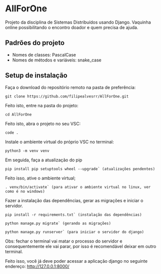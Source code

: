 # AllForOne
Projeto da disciplina de Sistemas Distribuídos usando Django. Vaquinha online possibilitando o encontro doador e quem precisa de ajuda.

## Padrões do projeto
- Nomes de classes: PascalCase
- Nomes de métodos e variáveis: snake_case

## Setup de instalação
Faça o download do repositório remoto na pasta de preferência:
```
git clone https://github.com/filipealvesrr/AllForOne.git
```

Feito isto, entre na pasta do projeto:
  ```
  cd AllForOne
  ```

Feito isto, abra o projeto no seu VSC:
  ```
  code .
  ```

Instale o ambiente virtual do próprio VSC no terminal:
  ```
  python3 -m venv venv
  ```

Em seguida, faça a atualização do pip
  ```
  pip install pip setuptools wheel --upgrade` (atualizações pendentes)
  ```
  

Feito isso, ative o ambiente virtual;
  ```
  . venv/bin/activate` (para ativar o ambiente virtual no linux, ver como é no windows)
  ```

Fazer a instalação das dependências, gerar as migrações e iniciar o servidor.
  ```
  pip install -r requirements.txt` (instalação das dependências)
  ```
  
  ```
  python manage.py migrate` (gerando as migrações)
  ```

  ```
  python manage.py runserver` (para iniciar o servidor do django)
  ```

Obs: fechar o terminal vai matar o processo do servidor e consequentemente ele vai parar, por isso é recomendável deixar em outro terminal.

Feito isso, você já deve poder acessar a aplicação django no seguinte endereço: http://127.0.0.1:8000/

